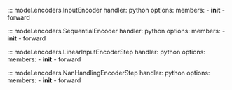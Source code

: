 ::: model.encoders.InputEncoder
    handler: python
    options:
      members:
        - __init__
        - forward

::: model.encoders.SequentialEncoder
    handler: python
    options:
      members:
        - __init__
        - forward

::: model.encoders.LinearInputEncoderStep
    handler: python
    options:
      members:
        - __init__
        - forward

::: model.encoders.NanHandlingEncoderStep
    handler: python
    options:
      members:
        - __init__
        - forward
